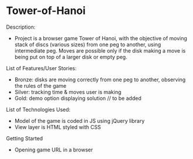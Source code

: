 # Tower-of-Hanoi

Description:
- Project is a browser game Tower of Hanoi, with the objective of moving stack of discs (various sizes) from one peg to another, using intermediate peg. Moves are possible only if the disk making a move is being put on top of a larger disk or empty peg.

List of Features/User Stories:
- Bronze: disks are moving correctly from one peg to another, observing the rules of the game
- Silver: tracking time & moves user is making
-	Gold: demo option displaying solution // to be added

List of Technologies Used:
-	Model of the game is coded in JS using jQuery library 
-	View layer is HTML styled with CSS

Getting Started
- Opening game URL in a browser 
